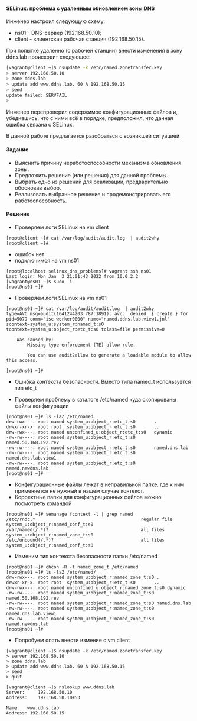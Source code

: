#### SELinux: проблема с удаленным обновлением зоны DNS

Инженер настроил следующую схему:

- ns01 - DNS-сервер (192.168.50.10);
- client - клиентская рабочая станция (192.168.50.15).

При попытке удаленно (с рабочей станции) внести изменения в зону ddns.lab происходит следующее:
```bash
[vagrant@client ~]$ nsupdate -k /etc/named.zonetransfer.key
> server 192.168.50.10
> zone ddns.lab
> update add www.ddns.lab. 60 A 192.168.50.15
> send
update failed: SERVFAIL
>
```
Инженер перепроверил содержимое конфигурационных файлов и, убедившись, что с ними всё в порядке, предположил, что данная ошибка связана с SELinux.

В данной работе предлагается разобраться с возникшей ситуацией.


#### Задание

- Выяснить причину неработоспособности механизма обновления зоны.
- Предложить решение (или решения) для данной проблемы.
- Выбрать одно из решений для реализации, предварительно обосновав выбор.
- Реализовать выбранное решение и продемонстрировать его работоспособность.


#### Решение
* Проверяем логи SELinux на vm client
```
[root@client ~]# cat /var/log/audit/audit.log  | audit2why
[root@client ~]# 
```
* ошибок нет
* подключимся на vm ns01
```
[root@localhost selinux_dns_problems]# vagrant ssh ns01
Last login: Mon Jan  3 21:01:43 2022 from 10.0.2.2
[vagrant@ns01 ~]$ sudo -i
[root@ns01 ~]#  
```
* Проверяем логи SELinux на vm ns01
```
[root@ns01 ~]# cat /var/log/audit/audit.log  | audit2why
type=AVC msg=audit(1641244203.787:1891): avc:  denied  { create } for  pid=5079 comm="isc-worker0000" name="named.ddns.lab.view1.jnl" scontext=system_u:system_r:named_t:s0 tcontext=system_u:object_r:etc_t:s0 tclass=file permissive=0

	Was caused by:
		Missing type enforcement (TE) allow rule.

		You can use audit2allow to generate a loadable module to allow this access.

[root@ns01 ~]# 
```
* Ошибка контекста безопасности. Вместо типа named_t используется тип etc_t

* Проверяем проблему в каталоге /etc/named куда скопированы файлы конфигурации
```
[root@ns01 ~]# ls -laZ /etc/named
drw-rwx---. root named system_u:object_r:etc_t:s0       .
drwxr-xr-x. root root  system_u:object_r:etc_t:s0       ..
drw-rwx---. root named unconfined_u:object_r:etc_t:s0   dynamic
-rw-rw----. root named system_u:object_r:etc_t:s0       named.50.168.192.rev
-rw-rw----. root named system_u:object_r:etc_t:s0       named.dns.lab
-rw-rw----. root named system_u:object_r:etc_t:s0       named.dns.lab.view1
-rw-rw----. root named system_u:object_r:etc_t:s0       named.newdns.lab
[root@ns01 ~]# 
```
* Конфигурационные файлы лежат в неправильной папке. где к ним применяется не нужный в нашем случае контекст.
* Корректные папки для конфигурационных файлов можно посмотреть командой
```
[root@ns01 ~]# semanage fcontext -l | grep named        
/etc/rndc.*                                        regular file       system_u:object_r:named_conf_t:s0 
/var/named(/.*)?                                   all files          system_u:object_r:named_zone_t:s0 
/etc/unbound(/.*)?                                 all files          system_u:object_r:named_conf_t:s0 
```
* Изменим тип контекста безопасности папки /etc/named
```
[root@ns01 ~]# chcon -R -t named_zone_t /etc/named
[root@ns01 ~]# ls -laZ /etc/named/        
drw-rwx---. root named system_u:object_r:named_zone_t:s0 .
drwxr-xr-x. root root  system_u:object_r:etc_t:s0       ..
drw-rwx---. root named unconfined_u:object_r:named_zone_t:s0 dynamic
-rw-rw----. root named system_u:object_r:named_zone_t:s0 named.50.168.192.rev
-rw-rw----. root named system_u:object_r:named_zone_t:s0 named.dns.lab
-rw-rw----. root named system_u:object_r:named_zone_t:s0 named.dns.lab.view1
-rw-rw----. root named system_u:object_r:named_zone_t:s0 named.newdns.lab
[root@ns01 ~]# 
```
* Попробуем опять внести измение с vm client
```
[vagrant@client ~]$ nsupdate -k /etc/named.zonetransfer.key 
> server 192.168.50.10
> zone ddns.lab
> update add www.ddns.lab. 60 A 192.168.50.15
> send
> quit

[vagrant@client ~]$ nslookup www.ddns.lab
Server:		192.168.50.10
Address:	192.168.50.10#53

Name:	www.ddns.lab
Address: 192.168.50.15
```

